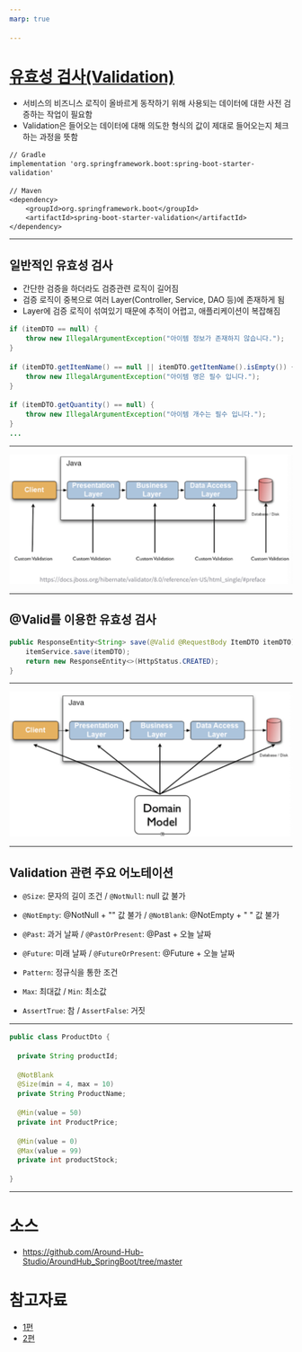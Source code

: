 ```yaml
---
marp: true

---
```


# [유효성 검사(Validation)](https://kdhyo98.tistory.com/80#Jakarta%20Validation%20API%20%EC%82%B4%ED%8E%B4%EB%B3%B4%EA%B8%B0-1)
- 서비스의 비즈니스 로직이 올바르게 동작하기 위해 사용되는 데이터에 대한 사전 검증하는 작업이 필요함
- Validation은 들어오는 데이터에 대해 의도한 형식의 값이 제대로 들어오는지 체크하는 과정을 뜻함 

```
// Gradle
implementation 'org.springframework.boot:spring-boot-starter-validation'

// Maven
<dependency>
    <groupId>org.springframework.boot</groupId>
    <artifactId>spring-boot-starter-validation</artifactId>
</dependency>

```

---
## 일반적인 유효성 검사
- 간단한 검증을 하더라도 검증관련 로직이 길어짐
- 검증 로직이 중복으로 여러 Layer(Controller, Service, DAO 등)에 존재하게 됨 
- Layer에 검증 로직이 섞여있기 때문에 추적이 어렵고, 애플리케이션이 복잡해짐 

```java
if (itemDTO == null) {
    throw new IllegalArgumentException("아이템 정보가 존재하지 않습니다.");
}

if (itemDTO.getItemName() == null || itemDTO.getItemName().isEmpty()) {
    throw new IllegalArgumentException("아이템 명은 필수 입니다.");
}

if (itemDTO.getQuantity() == null) {
    throw new IllegalArgumentException("아이템 개수는 필수 입니다.");
}
...

```

---

![Alt text](./img/image.png)

---
## @Valid를 이용한 유효성 검사

```java
public ResponseEntity<String> save(@Valid @RequestBody ItemDTO itemDTO) {
    itemService.save(itemDTO);
    return new ResponseEntity<>(HttpStatus.CREATED);
}
```

---

![Alt text](./img/image-1.png)

---
## Validation 관련 주요 어노테이션
- `@Size`: 문자의 길이 조건 / `@NotNull`: null 값 불가 
- `@NotEmpty`: @NotNull + "" 값 불가 / `@NotBlank`: @NotEmpty + " " 값 불가 

- `@Past`: 과거 날짜 /  `@PastOrPresent`: @Past + 오늘 날짜
- `@Future`: 미래 날짜 / `@FutureOrPresent`: @Future + 오늘 날짜

- `Pattern`: 정규식을 통한 조건 
- `Max`: 최대값 / `Min`: 최소값 
- `AssertTrue`: 참 / `AssertFalse`: 거짓

---
```java
public class ProductDto {
  
  private String productId;

  @NotBlank
  @Size(min = 4, max = 10)
  private String ProductName;

  @Min(value = 50)
  private int ProductPrice;

  @Min(value = 0)
  @Max(value = 99)
  private int productStock;

}


```

---
# 소스
- https://github.com/Around-Hub-Studio/AroundHub_SpringBoot/tree/master

# 참고자료
- [1편](https://www.youtube.com/watch?v=7t6tQ4KV37g&t=498s)
- [2편](https://www.youtube.com/watch?v=1Jc-SD9YrV4)

